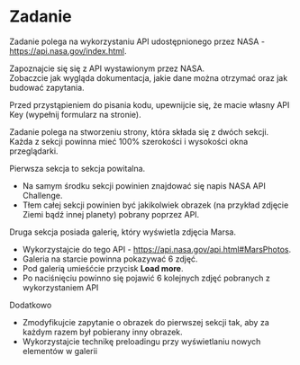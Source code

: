 # Zadanie


Zadanie polega na wykorzystaniu API udostępnionego przez NASA - https://api.nasa.gov/index.html.

Zapoznajcie się się z API wystawionym przez NASA.  
Zobaczcie jak wygląda dokumentacja, jakie dane można otrzymać oraz jak budować zapytania.

Przed przystąpieniem do pisania kodu, upewnijcie się, że macie własny API Key (wypełnij formularz na stronie).

Zadanie polega na stworzeniu strony, która składa się z dwóch sekcji.  
Każda z sekcji powinna mieć 100% szerokości i wysokości okna przeglądarki.

Pierwsza sekcja to sekcja powitalna.  
- Na samym środku sekcji powinien znajdować się napis NASA API Challenge.  
- Tłem całej sekcji powinien być jakikolwiek obrazek (na przykład zdjęcie Ziemi bądź innej planety) pobrany poprzez API.

Druga sekcja posiada galerię, który wyświetla zdjęcia Marsa.  
- Wykorzystajcie do tego API - https://api.nasa.gov/api.html#MarsPhotos.
- Galeria na starcie powinna pokazywać 6 zdjęć.
- Pod galerią umieśćcie przycisk **Load more**.
- Po naciśnięciu powinno się pojawić 6 kolejnych zdjęć pobranych z wykorzystaniem API

Dodatkowo
- Zmodyfikujcie zapytanie o obrazek do pierwszej sekcji tak, aby za każdym razem był pobierany inny obrazek.
- Wykorzystajcie technikę preloadingu przy wyświetlaniu nowych elementów w galerii
